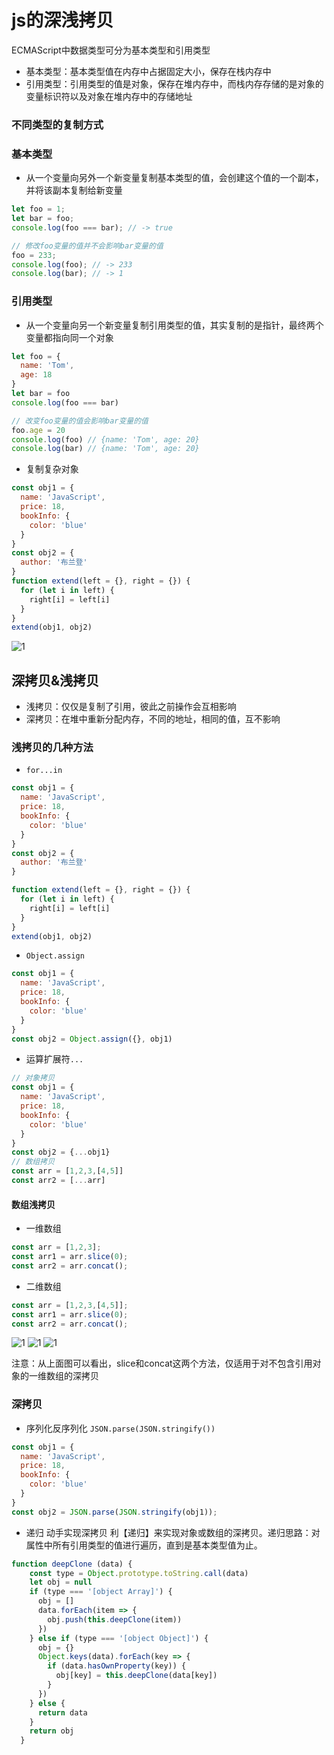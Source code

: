 # js的深浅拷贝

ECMAScript中数据类型可分为基本类型和引用类型
- 基本类型：基本类型值在内存中占据固定大小，保存在栈内存中
- 引用类型：引用类型的值是对象，保存在堆内存中，而栈内存存储的是对象的变量标识符以及对象在堆内存中的存储地址

### 不同类型的复制方式
### 基本类型
- 从一个变量向另外一个新变量复制基本类型的值，会创建这个值的一个副本，并将该副本复制给新变量
```javascript
let foo = 1;
let bar = foo;
console.log(foo === bar); // -> true

// 修改foo变量的值并不会影响bar变量的值
foo = 233;
console.log(foo); // -> 233
console.log(bar); // -> 1
```

### 引用类型
- 从一个变量向另一个新变量复制引用类型的值，其实复制的是指针，最终两个变量都指向同一个对象
```javascript
let foo = {
  name: 'Tom',
  age: 18
}
let bar = foo
console.log(foo === bar)

// 改变foo变量的值会影响bar变量的值
foo.age = 20
console.log(foo) // {name: 'Tom', age: 20}
console.log(bar) // {name: 'Tom', age: 20}
```
* 复制复杂对象

```javascript
const obj1 = {
  name: 'JavaScript',
  price: 18,
  bookInfo: {
    color: 'blue'
  }
}
const obj2 = {
  author: '布兰登'
}
function extend(left = {}, right = {}) {
  for (let i in left) {
    right[i] = left[i]
  }
}
extend(obj1, obj2)
```

![1](../images/simpleclone.png)

## 深拷贝&浅拷贝
* 浅拷贝：仅仅是复制了引用，彼此之前操作会互相影响
* 深拷贝：在堆中重新分配内存，不同的地址，相同的值，互不影响

### 浅拷贝的几种方法
* `for...in`
```javascript
const obj1 = {
  name: 'JavaScript',
  price: 18,
  bookInfo: {
    color: 'blue'
  }
}
const obj2 = {
  author: '布兰登'
}

function extend(left = {}, right = {}) {
  for (let i in left) {
    right[i] = left[i]
  }
}
extend(obj1, obj2)
```
* `Object.assign`
```javascript
const obj1 = {
  name: 'JavaScript',
  price: 18,
  bookInfo: {
    color: 'blue'
  }
}
const obj2 = Object.assign({}, obj1)
```

* 运算扩展符`...`
```javascript
// 对象拷贝
const obj1 = {
  name: 'JavaScript',
  price: 18,
  bookInfo: {
    color: 'blue'
  }
}
const obj2 = {...obj1}
// 数组拷贝
const arr = [1,2,3,[4,5]]
const arr2 = [...arr]
```

#### 数组浅拷贝
- 一维数组
```javascript
const arr = [1,2,3];
const arr1 = arr.slice(0);
const arr2 = arr.concat();
```

- 二维数组

```javascript
const arr = [1,2,3,[4,5]];
const arr1 = arr.slice(0);
const arr2 = arr.concat();
```

![1](../images/image1.png)
![1](../images/image2.png)
![1](../images/image3.png)

注意：从上面图可以看出，slice和concat这两个方法，仅适用于对不包含引用对象的一维数组的深拷贝

### 深拷贝
* 序列化反序列化 `JSON.parse(JSON.stringify())`

```javascript
const obj1 = {
  name: 'JavaScript',
  price: 18,
  bookInfo: {
    color: 'blue'
  }
}
const obj2 = JSON.parse(JSON.stringify(obj1));
```

* 递归
动手实现深拷贝 利【递归】来实现对象或数组的深拷贝。递归思路：对属性中所有引用类型的值进行遍历，直到是基本类型值为止。

```javascript
function deepClone (data) {
    const type = Object.prototype.toString.call(data)
    let obj = null
    if (type === '[object Array]') {
      obj = []
      data.forEach(item => {
        obj.push(this.deepClone(item))
      })
    } else if (type === '[object Object]') {
      obj = {}
      Object.keys(data).forEach(key => {
        if (data.hasOwnProperty(key)) {
          obj[key] = this.deepClone(data[key])
        }
      })
    } else {
      return data
    }
    return obj
  }
```




















